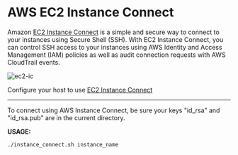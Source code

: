 # AWS EC2 Instance Connect

Amazon [EC2 Instance Connect](https://aws.amazon.com/about-aws/whats-new/2019/06/introducing-amazon-ec2-instance-connect/) is a simple and secure way to connect to your instances using Secure Shell (SSH). With EC2 Instance Connect, you can control SSH access to your instances using AWS Identity and Access Management (IAM) policies as well as audit connection requests with AWS CloudTrail events.

![ec2-ic](https://user-images.githubusercontent.com/35708820/106826260-90f20c00-6654-11eb-8758-8a4ed526d25b.png)
 
Configure your host to use [EC2 Instance Connect](https://docs.aws.amazon.com/AWSEC2/latest/UserGuide/ec2-instance-connect-set-up.html)

---------------------------------------------------

To connect using AWS Instance Connect, be sure your keys "id_rsa" and "id_rsa.pub" are in the current directory.

**USAGE:** 
```
./instance_connect.sh instance_name
```
